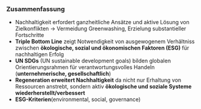 ### Zusammenfassung
- Nachhaltigkeit erfordert ganzheitliche Ansätze und aktive Lösung von Zielkonflikten -> Vermeidung Greenwashing, Erzielung substantieller Fortschritte
- **Triple Bottom Line** zeigt Notwendigkeit von ausgewogenem Verhältniss zwischen **ökologische, sozial und ökonomischen Faktoren (ESG)** für nachhaltigen Erfolg
- **UN SDGs** (UN sustainable development goals) bilden globalen Orientierungsrahmen für verantwortungsvolles Handeln (**unternehmerische, gesellschaftlich**)
- **Regeneration erweitert Nachhaltigkeit** da nicht nur Erhaltung von Ressourcen anstrebt, sondern aktiv **ökologische und soziale Systeme wiederherstellt/verbessert**
- **ESG-Kriterien**(environmental, social, governance)
